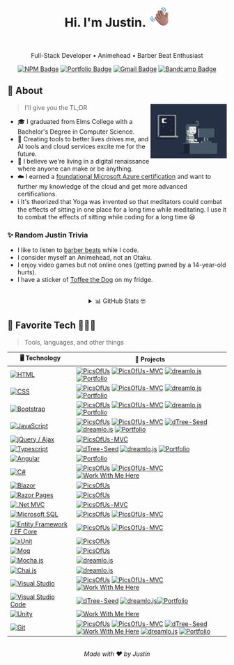
<h1 align="center">
    Hi. I'm Justin.
    <img src="img/waving hand.png" style="height: 3rem;">
</h1>
<br>
<p align="center">
    Full-Stack Developer •
    Animehead •
    Barber Beat Enthusiast
</p>
<p align="center" >
    <a href="https://www.npmjs.com/~jmheartley" target="_blank">
        <img src="https://img.shields.io/badge/-My%20Packages-%23CB3737?style=flat&logo=npm&logoColor=FFFFFF" alt="NPM Badge"></a>
    <a href="https://justinsportfol.io/" target="_blank">
        <img src="https://img.shields.io/badge/-%20Portfolio%20Site-1A8893?style=flat&logo=codereview&logoColor=FFFFFF" alt="Portfolio Badge"></a>
    <a href="mailto:heartleyjm@gmail.com?subject=Portfolio%20Inquiry&body=Hi%20Justin%2C%0A%0AI%20saw%20your%20GitHub%20bio%20and%20wanted%20to%20reach%20out%20because..." target="_blank">
        <img src="https://img.shields.io/badge/-Say%20Hello-FFFFFF?style=flat&logo=gmail" alt="Gmail Badge"></a>
    <a href="https://bandcamp.com/whiteteejusty" target="_blank">
        <img src="https://img.shields.io/badge/-Coding%20Music-609BA9?style=flat&logo=bandcamp&logoColor=FFFFFF" alt="Bandcamp Badge"></a>
</p>

## 🤔 About
<img align="right" height="125" width="175" alt="Coding await the night" src="img/coding the night away.gif">

> I'll give you the TL;DR

- 🎓 I graduated from Elms College with a Bachelor's Degree in Computer Science.
- 🔨 Creating tools to better lives drives me, and AI tools and cloud services excite me for the future.
- 🤖 I believe we're living in a digital renaissance where anyone can make or be anything.
- ☁️ I earned a [foundational Microsoft Azure certification](https://www.credly.com/badges/73748eb7-ad89-4ede-a00c-3a971f3ed986/public_url)
and want to further my knowledge of the cloud and get more advanced certifications.
- ℹ️ It's theorized that Yoga was invented so that meditators could combat the effects of sitting in one place for a long time while meditating. I use it to combat the effects of sitting while coding for a long time 😆

### ✨ Random Justin Trivia
- I like to listen to [barber beats](https://bandcamp.com/whiteteejusty) while I code.
- I consider myself an Animehead, not an Otaku.
- I enjoy video games but not online ones (getting pwned by a 14-year-old hurts).
- I have a sticker of [Toffee the Dog](https://jmheartley.itch.io/work-with-me-here-full-game) on my fridge.

<br>
<details align="center">
    <summary markdown="span">📊 GitHub Stats 🤓</summary>
    <br>
    <p>
        <img src="https://github-readme-stats.vercel.app/api?username=jmheartley&theme=vue-dark&show_icons=true&hide_border=true&count_private=true" alt="JMHeartley's Stats" />
        <img src="https://github-readme-streak-stats.herokuapp.com/?user=jmheartley&theme=vue-dark&hide_border=true" alt="JMHeartley's Streak" />
        <img src="https://github-readme-stats.vercel.app/api/top-langs/?username=jmheartley&theme=vue-dark&show_icons=true&hide_border=true&layout=compact" alt="JMHeartley's Top Languages" />
    </p>
</details>

## 💌 Favorite Tech 👨🏽‍💻
> Tools, languages, and other things

| 🖥️ **Technology** | 🚀 **Projects** |
| - | - |
| [![HTML](https://img.shields.io/static/v1?label=&message=HTML&color=E34C26&logo=HTML5&logoColor=FFFFFF)](https://developer.mozilla.org/en-US/docs/Web/HTML) | [![PicsOfUs](https://img.shields.io/static/v1?label=&message=PicsOfUs&color=000605&logo=github&logoColor=FFFFFF&labelColor=000605)](https://github.com/JMHeartley/PicsOfUs) [![PicsOfUs-MVC](https://img.shields.io/static/v1?label=&message=PicsOfUs-MVC&color=000605&logo=github&logoColor=FFFFFF&labelColor=000605)](https://github.com/JMHeartley/PicsOfUs-MVC) [![dreamlo.js](https://img.shields.io/static/v1?label=&message=dreamlo%2Ejs&color=000605&logo=github&logoColor=FFFFFF&labelColor=000605)](https://github.com/JMHeartley/dreamlo.js) [![Portfolio](https://img.shields.io/static/v1?label=&message=Portfolio&color=000605&logo=github&logoColor=FFFFFF&labelColor=000605)](https://github.com/JMHeartley/JMHeartley.Github.io)
| [![CSS](https://img.shields.io/static/v1?label=&message=CSS&color=264dE4&logo=CSS3&logoColor=FFFFFF)](https://developer.mozilla.org/en-US/docs/Web/CSS) | [![PicsOfUs](https://img.shields.io/static/v1?label=&message=PicsOfUs&color=000605&logo=github&logoColor=FFFFFF&labelColor=000605)](https://github.com/JMHeartley/PicsOfUs) [![PicsOfUs-MVC](https://img.shields.io/static/v1?label=&message=PicsOfUs-MVC&color=000605&logo=github&logoColor=FFFFFF&labelColor=000605)](https://github.com/JMHeartley/PicsOfUs-MVC) [![dreamlo.js](https://img.shields.io/static/v1?label=&message=dreamlo%2Ejs&color=000605&logo=github&logoColor=FFFFFF&labelColor=000605)](https://github.com/JMHeartley/dreamlo.js) [![Portfolio](https://img.shields.io/static/v1?label=&message=Portfolio&color=000605&logo=github&logoColor=FFFFFF&labelColor=000605)](https://github.com/JMHeartley/JMHeartley.Github.io)
| [![Bootstrap](https://img.shields.io/static/v1?label=&message=Bootstrap&color=5D317D&logo=Bootstrap&logoColor=FFFFFF)](https://getbootstrap.com/) | [![PicsOfUs](https://img.shields.io/static/v1?label=&message=PicsOfUs&color=000605&logo=github&logoColor=FFFFFF&labelColor=000605)](https://github.com/JMHeartley/PicsOfUs) [![PicsOfUs-MVC](https://img.shields.io/static/v1?label=&message=PicsOfUs-MVC&color=000605&logo=github&logoColor=FFFFFF&labelColor=000605)](https://github.com/JMHeartley/PicsOfUs-MVC) [![dreamlo.js](https://img.shields.io/static/v1?label=&message=dreamlo%2Ejs&color=000605&logo=github&logoColor=FFFFFF&labelColor=000605)](https://github.com/JMHeartley/dreamlo.js) [![Portfolio](https://img.shields.io/static/v1?label=&message=Portfolio&color=000605&logo=github&logoColor=FFFFFF&labelColor=000605)](https://github.com/JMHeartley/JMHeartley.Github.io)
| [![JavaScript](https://img.shields.io/static/v1?label=&message=JavaScript&color=F7DF1E&logo=JavaScript&logoColor=FFFFFF)](https://javascript.info/) | [![PicsOfUs](https://img.shields.io/static/v1?label=&message=PicsOfUs&color=000605&logo=github&logoColor=FFFFFF&labelColor=000605)](https://github.com/JMHeartley/PicsOfUs) [![PicsOfUs-MVC](https://img.shields.io/static/v1?label=&message=PicsOfUs-MVC&color=000605&logo=github&logoColor=FFFFFF&labelColor=000605)](https://github.com/JMHeartley/PicsOfUs-MVC) [![dTree-Seed](https://img.shields.io/static/v1?label=&message=dTree-Seed&color=000605&logo=github&logoColor=FFFFFF&labelColor=000605)](https://github.com/JMHeartley/dTree-Seed) [![dreamlo.js](https://img.shields.io/static/v1?label=&message=dreamlo%2Ejs&color=000605&logo=github&logoColor=FFFFFF&labelColor=000605)](https://github.com/JMHeartley/dreamlo.js) [![Portfolio](https://img.shields.io/static/v1?label=&message=Portfolio&color=000605&logo=github&logoColor=FFFFFF&labelColor=000605)](https://github.com/JMHeartley/JMHeartley.Github.io)
| [![jQuery / Ajax](https://img.shields.io/static/v1?label=&message=jQuery%20/%20Ajax&color=0769AD&logo=jquery&logoColor=FFFFFF)](https://jquery.com/) | [![PicsOfUs-MVC](https://img.shields.io/static/v1?label=&message=PicsOfUs-MVC&color=000605&logo=github&logoColor=FFFFFF&labelColor=000605)](https://github.com/JMHeartley/PicsOfUs-MVC)
| [![Typescript](https://img.shields.io/static/v1?label=&message=Typescript&color=2F78C5&logo=Typescript&logoColor=FFFFFF)](https://www.typescriptlang.org/) | [![dTree-Seed](https://img.shields.io/static/v1?label=&message=dTree-Seed&color=000605&logo=github&logoColor=FFFFFF&labelColor=000605)](https://github.com/JMHeartley/dTree-Seed) [![dreamlo.js](https://img.shields.io/static/v1?label=&message=dreamlo%2Ejs&color=000605&logo=github&logoColor=FFFFFF&labelColor=000605)](https://github.com/JMHeartley/dreamlo.js) [![Portfolio](https://img.shields.io/static/v1?label=&message=Portfolio&color=000605&logo=github&logoColor=FFFFFF&labelColor=000605)](https://github.com/JMHeartley/JMHeartley.Github.io)
| [![Angular](https://img.shields.io/static/v1?label=&message=Angular&color=E23137&logo=angular&logoColor=FFFFFF)](https://angular.io/) | [![Portfolio](https://img.shields.io/static/v1?label=&message=Portfolio&color=000605&logo=github&logoColor=FFFFFF&labelColor=000605)](https://github.com/JMHeartley/JMHeartley.Github.io)
| [![C#](https://img.shields.io/static/v1?label=&message=C%23&color=953FAE&logo=csharp&logoColor=FFFFFF)](https://learn.microsoft.com/en-us/dotnet/csharp/) | [![PicsOfUs](https://img.shields.io/static/v1?label=&message=PicsOfUs&color=000605&logo=github&logoColor=FFFFFF&labelColor=000605)](https://github.com/JMHeartley/PicsOfUs) [![PicsOfUs-MVC](https://img.shields.io/static/v1?label=&message=PicsOfUs-MVC&color=000605&logo=github&logoColor=FFFFFF&labelColor=000605)](https://github.com/JMHeartley/PicsOfUs-MVC) [![Work With Me Here](https://img.shields.io/static/v1?label=&message=Work%20With%20Me%20Here&color=000605&logo=github&logoColor=FFFFFF&labelColor=000605)](https://github.com/JMHeartley/Work-With-Me-Here)
| [![Blazor](https://img.shields.io/static/v1?label=&message=Blazor&color=953FAE&logo=Blazor&logoColor=FFFFFF)](https://learn.microsoft.com/en-us/aspnet/core/blazor/) | [![PicsOfUs](https://img.shields.io/static/v1?label=&message=PicsOfUs&color=000605&logo=github&logoColor=FFFFFF&labelColor=000605)](https://github.com/JMHeartley/PicsOfUs)
| [![Razor Pages](https://img.shields.io/static/v1?label=&message=Razor%20Pages&color=953FAE&logo=csharp&logoColor=FFFFFF)](https://learn.microsoft.com/en-us/aspnet/core/razor-pages/) | [![PicsOfUs](https://img.shields.io/static/v1?label=&message=PicsOfUs&color=000605&logo=github&logoColor=FFFFFF&labelColor=000605)](https://github.com/JMHeartley/PicsOfUs)
| [![.Net MVC](https://img.shields.io/static/v1?label=&message=%2ENet%20MVC&color=953FAE&logo=csharp&logoColor=FFFFFF)](https://dotnet.microsoft.com/en-us/apps/aspnet/mvc) | [![PicsOfUs-MVC](https://img.shields.io/static/v1?label=&message=PicsOfUs-MVC&color=000605&logo=github&logoColor=FFFFFF&labelColor=000605)](https://github.com/JMHeartley/PicsOfUs-MVC)
| [![Microsoft SQL](https://img.shields.io/static/v1?label=&message=Microsoft%20SQL&color=01AAEB&logo=microsoftsqlserver&logoColor=FFFFFF)](https://learn.microsoft.com/en-us/sql/) | [![PicsOfUs](https://img.shields.io/static/v1?label=&message=PicsOfUs&color=000605&logo=github&logoColor=FFFFFF&labelColor=000605)](https://github.com/JMHeartley/PicsOfUs) [![PicsOfUs-MVC](https://img.shields.io/static/v1?label=&message=PicsOfUs-MVC&color=000605&logo=github&logoColor=FFFFFF&labelColor=000605)](https://github.com/JMHeartley/PicsOfUs-MVC)
| [![Entity Framework / EF Core](https://img.shields.io/static/v1?label=&message=Entity%20Framework%20/%20EF%20Core&color=953FAE&logo=csharp&logoColor=FFFFFF)](https://learn.microsoft.com/en-us/aspnet/entity-framework) | [![PicsOfUs](https://img.shields.io/static/v1?label=&message=PicsOfUs&color=000605&logo=github&logoColor=FFFFFF&labelColor=000605)](https://github.com/JMHeartley/PicsOfUs) [![PicsOfUs-MVC](https://img.shields.io/static/v1?label=&message=PicsOfUs-MVC&color=000605&logo=github&logoColor=FFFFFF&labelColor=000605)](https://github.com/JMHeartley/PicsOfUs-MVC)
| [![xUnit](https://img.shields.io/static/v1?label=&message=xUnit&color=953FAE&logo=csharp&logoColor=FFFFFF)](https://xunit.net/) | [![PicsOfUs](https://img.shields.io/static/v1?label=&message=PicsOfUs&color=000605&logo=github&logoColor=FFFFFF&labelColor=000605)](https://github.com/JMHeartley/PicsOfUs)
| [![Moq](https://img.shields.io/static/v1?label=&message=Moq&color=953FAE&logo=csharp&logoColor=FFFFFF)](https://github.com/moq/moq) | [![PicsOfUs](https://img.shields.io/static/v1?label=&message=PicsOfUs&color=000605&logo=github&logoColor=FFFFFF&labelColor=000605)](https://github.com/JMHeartley/PicsOfUs)
| [![Mocha.js](https://img.shields.io/static/v1?label=&message=Mocha%2Ejs&color=F7DF1E&logo=JavaScript&logoColor=FFFFFF)](https://mochajs.org/) | [![dreamlo.js](https://img.shields.io/static/v1?label=&message=dreamlo%2Ejs&color=000605&logo=github&logoColor=FFFFFF&labelColor=000605)](https://github.com/JMHeartley/dreamlo.js)
| [![Chai.js](https://img.shields.io/static/v1?label=&message=Chai%2Ejs&color=F7DF1E&logo=JavaScript&logoColor=FFFFFF)](https://www.chaijs.com/) | [![dreamlo.js](https://img.shields.io/static/v1?label=&message=dreamlo%2Ejs&color=000605&logo=github&logoColor=FFFFFF&labelColor=000605)](https://github.com/JMHeartley/dreamlo.js)
| [![Visual Studio](https://img.shields.io/static/v1?label=&message=Visual%20Studio&color=B179F1&logo=visualstudio&logoColor=FFFFFF)](https://visualstudio.microsoft.com/) | [![PicsOfUs](https://img.shields.io/static/v1?label=&message=PicsOfUs&color=000605&logo=github&logoColor=FFFFFF&labelColor=000605)](https://github.com/JMHeartley/PicsOfUs) [![PicsOfUs-MVC](https://img.shields.io/static/v1?label=&message=PicsOfUs-MVC&color=000605&logo=github&logoColor=FFFFFF&labelColor=000605)](https://github.com/JMHeartley/PicsOfUs-MVC) [![Work With Me Here](https://img.shields.io/static/v1?label=&message=Work%20With%20Me%20Here&color=000605&logo=github&logoColor=FFFFFF&labelColor=000605)](https://github.com/JMHeartley/Work-With-Me-Here)
| [![Visual Studio Code](https://img.shields.io/static/v1?label=&message=Visual%20Studio%20Code&color=44AFF3&logo=visualstudiocode&logoColor=FFFFFF)](https://visualstudio.microsoft.com/) | [![dTree-Seed](https://img.shields.io/static/v1?label=&message=dTree-Seed&color=000605&logo=github&logoColor=FFFFFF&labelColor=000605)](https://github.com/JMHeartley/dTree-Seed) [![dreamlo.js](https://img.shields.io/static/v1?label=&message=dreamlo%2Ejs&color=000605&logo=github&logoColor=FFFFFF&labelColor=000605)](https://github.com/JMHeartley/dreamlo.js)[![Portfolio](https://img.shields.io/static/v1?label=&message=Portfolio&color=000605&logo=github&logoColor=FFFFFF&labelColor=000605)](https://github.com/JMHeartley/JMHeartley.Github.io)
| [![Unity](https://img.shields.io/static/v1?label=&message=Unity&color=000605&logo=Unity&logoColor=FFFFFF)](https://unity.com/) | [![Work With Me Here](https://img.shields.io/static/v1?label=&message=Work%20With%20Me%20Here&color=000605&logo=github&logoColor=FFFFFF&labelColor=000605)](https://github.com/JMHeartley/Work-With-Me-Here)
| [![Git](https://img.shields.io/static/v1?label=&message=Git&color=DE4C36&logo=Git&logoColor=FFFFFF)](https://git-scm.com/) | [![PicsOfUs](https://img.shields.io/static/v1?label=&message=PicsOfUs&color=000605&logo=github&logoColor=FFFFFF&labelColor=000605)](https://github.com/JMHeartley/PicsOfUs) [![PicsOfUs-MVC](https://img.shields.io/static/v1?label=&message=PicsOfUs-MVC&color=000605&logo=github&logoColor=FFFFFF&labelColor=000605)](https://github.com/JMHeartley/PicsOfUs-MVC) [![dTree-Seed](https://img.shields.io/static/v1?label=&message=dTree-Seed&color=000605&logo=github&logoColor=FFFFFF&labelColor=000605)](https://github.com/JMHeartley/dTree-Seed) [![Work With Me Here](https://img.shields.io/static/v1?label=&message=Work%20With%20Me%20Here&color=000605&logo=github&logoColor=FFFFFF&labelColor=000605)](https://github.com/JMHeartley/Work-With-Me-Here) [![dreamlo.js](https://img.shields.io/static/v1?label=&message=dreamlo%2Ejs&color=000605&logo=github&logoColor=FFFFFF&labelColor=000605)](https://github.com/JMHeartley/dreamlo.js) [![Portfolio](https://img.shields.io/static/v1?label=&message=Portfolio&color=000605&logo=github&logoColor=FFFFFF&labelColor=000605)](https://github.com/JMHeartley/JMHeartley.Github.io)

<!--
| [![.Net Web API](https://img.shields.io/static/v1?label=&message=%2ENet%20Web%20API&color=953FAE&logo=csharp&logoColor=FFFFFF)](https://learn.microsoft.com/en-us/aspnet/core/tutorials/first-web-api) |
-->

<div align="center">
    <br>
    <i>Made with ❤️ by Justin</i>
</div>
